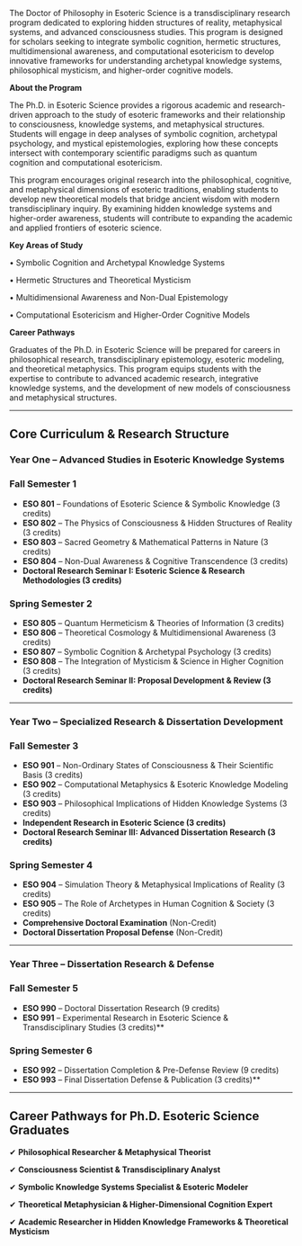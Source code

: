 The Doctor of Philosophy in Esoteric Science is a transdisciplinary research program dedicated to exploring hidden structures of reality, metaphysical systems, and advanced consciousness studies. This program is designed for scholars seeking to integrate symbolic cognition, hermetic structures, multidimensional awareness, and computational esotericism to develop innovative frameworks for understanding archetypal knowledge systems, philosophical mysticism, and higher-order cognitive models.

**About the Program**

The Ph.D. in Esoteric Science provides a rigorous academic and research-driven approach to the study of esoteric frameworks and their relationship to consciousness, knowledge systems, and metaphysical structures. Students will engage in deep analyses of symbolic cognition, archetypal psychology, and mystical epistemologies, exploring how these concepts intersect with contemporary scientific paradigms such as quantum cognition and computational esotericism.

This program encourages original research into the philosophical, cognitive, and metaphysical dimensions of esoteric traditions, enabling students to develop new theoretical models that bridge ancient wisdom with modern transdisciplinary inquiry. By examining hidden knowledge systems and higher-order awareness, students will contribute to expanding the academic and applied frontiers of esoteric science.

**Key Areas of Study**

•	Symbolic Cognition and Archetypal Knowledge Systems

•	Hermetic Structures and Theoretical Mysticism

•	Multidimensional Awareness and Non-Dual Epistemology

•	Computational Esotericism and Higher-Order Cognitive Models

**Career Pathways**

Graduates of the Ph.D. in Esoteric Science will be prepared for careers in philosophical research, transdisciplinary epistemology, esoteric modeling, and theoretical metaphysics. This program equips students with the expertise to contribute to advanced academic research, integrative knowledge systems, and the development of new models of consciousness and metaphysical structures.

---

## **Core Curriculum & Research Structure**

### **Year One – Advanced Studies in Esoteric Knowledge Systems**

### **Fall Semester 1**

- **ESO 801** – Foundations of Esoteric Science & Symbolic Knowledge (3 credits)
- **ESO 802** – The Physics of Consciousness & Hidden Structures of Reality (3 credits)
- **ESO 803** – Sacred Geometry & Mathematical Patterns in Nature (3 credits)
- **ESO 804** – Non-Dual Awareness & Cognitive Transcendence (3 credits)
- **Doctoral Research Seminar I: Esoteric Science & Research Methodologies (3 credits)**

### **Spring Semester 2**

- **ESO 805** – Quantum Hermeticism & Theories of Information (3 credits)
- **ESO 806** – Theoretical Cosmology & Multidimensional Awareness (3 credits)
- **ESO 807** – Symbolic Cognition & Archetypal Psychology (3 credits)
- **ESO 808** – The Integration of Mysticism & Science in Higher Cognition (3 credits)
- **Doctoral Research Seminar II: Proposal Development & Review (3 credits)**

---

### **Year Two – Specialized Research & Dissertation Development**

### **Fall Semester 3**

- **ESO 901** – Non-Ordinary States of Consciousness & Their Scientific Basis (3 credits)
- **ESO 902** – Computational Metaphysics & Esoteric Knowledge Modeling (3 credits)
- **ESO 903** – Philosophical Implications of Hidden Knowledge Systems (3 credits)
- **Independent Research in Esoteric Science (3 credits)**
- **Doctoral Research Seminar III: Advanced Dissertation Research (3 credits)**

### **Spring Semester 4**

- **ESO 904** – Simulation Theory & Metaphysical Implications of Reality (3 credits)
- **ESO 905** – The Role of Archetypes in Human Cognition & Society (3 credits)
- **Comprehensive Doctoral Examination** (Non-Credit)
- **Doctoral Dissertation Proposal Defense** (Non-Credit)

---

### **Year Three – Dissertation Research & Defense**

### **Fall Semester 5**

- **ESO 990** – Doctoral Dissertation Research (9 credits)
- **ESO 991** – Experimental Research in Esoteric Science & Transdisciplinary Studies (3 credits)**

### **Spring Semester 6**

- **ESO 992** – Dissertation Completion & Pre-Defense Review (9 credits)
- **ESO 993** – Final Dissertation Defense & Publication (3 credits)**

---

## **Career Pathways for Ph.D. Esoteric Science Graduates**

✔ **Philosophical Researcher & Metaphysical Theorist**

✔ **Consciousness Scientist & Transdisciplinary Analyst**

✔ **Symbolic Knowledge Systems Specialist & Esoteric Modeler**

✔ **Theoretical Metaphysician & Higher-Dimensional Cognition Expert**

✔ **Academic Researcher in Hidden Knowledge Frameworks & Theoretical Mysticism**